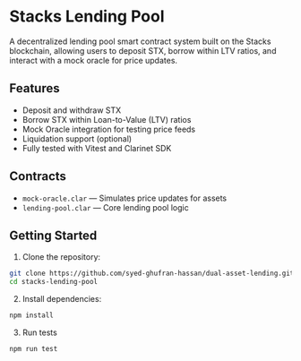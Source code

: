 # Stacks Lending Pool

A decentralized lending pool smart contract system built on the Stacks blockchain, allowing users to deposit STX, borrow within LTV ratios, and interact with a mock oracle for price updates.

## Features

- Deposit and withdraw STX
- Borrow STX within Loan-to-Value (LTV) ratios
- Mock Oracle integration for testing price feeds
- Liquidation support (optional)
- Fully tested with Vitest and Clarinet SDK

## Contracts

- `mock-oracle.clar` — Simulates price updates for assets
- `lending-pool.clar` — Core lending pool logic

## Getting Started

1. Clone the repository:

```bash
git clone https://github.com/syed-ghufran-hassan/dual-asset-lending.git
cd stacks-lending-pool
```

2. Install dependencies:

```bash
npm install
```

3. Run tests

```bash
npm run test
```



